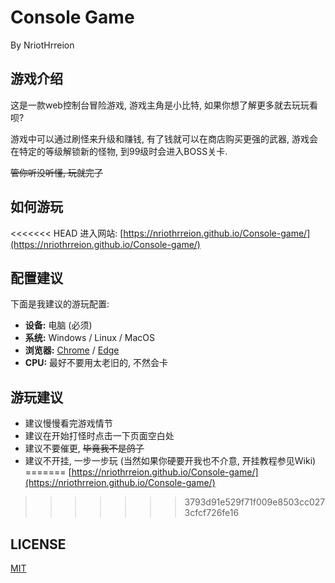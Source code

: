 # Console Game
By NriotHrreion

## 游戏介绍

这是一款web控制台冒险游戏, 游戏主角是小比特, 如果你想了解更多就去玩玩看呗?

游戏中可以通过刷怪来升级和赚钱, 有了钱就可以在商店购买更强的武器, 游戏会在特定的等级解锁新的怪物, 到99级时会进入BOSS关卡.

~~管你听没听懂, 玩就完了~~

## 如何游玩

<<<<<<< HEAD
进入网站: [https://nriothrreion.github.io/Console-game/](https://nriothrreion.github.io/Console-game/)

## 配置建议

下面是我建议的游玩配置:

- **设备:** 电脑 (必须)
- **系统:** Windows / Linux / MacOS
- **浏览器:** [Chrome](https://google.cn/chrome) / [Edge](https://microsoft/edge)
- **CPU:** 最好不要用太老旧的, 不然会卡

## 游玩建议

- 建议慢慢看完游戏情节
- 建议在开始打怪时点击一下页面空白处
- 建议不要催更, ~~毕竟我不是鸽子~~
- 建议不开挂, 一步一步玩 (当然如果你硬要开我也不介意, 开挂教程参见Wiki)
=======
[https://nriothrreion.github.io/Console-game/](https://nriothrreion.github.io/Console-game/)
>>>>>>> 3793d91e529f71f009e8503cc0273cfcf726fe16

## LICENSE

[MIT](./LICENSE)
